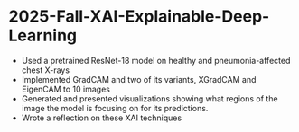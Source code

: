 # 2025-Fall-XAI-Explainable-Deep-Learning
- Used a pretrained ResNet-18 model on healthy and pneumonia-affected chest X-rays
- Implemented GradCAM and two of its variants, XGradCAM and EigenCAM to 10 images
- Generated and presented visualizations showing what regions of the image the model is focusing on for its predictions.
- Wrote a reflection on these XAI techniques

